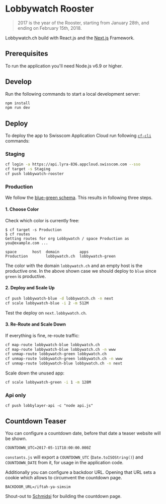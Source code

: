 # Lobbywatch Rooster

> 2017 is the year of the Rooster, starting from January 28th, and ending on February 15th, 2018.

Lobbywatch.ch build with React.js and the [Next.js](https://github.com/zeit/next.js/) Framework.

## Prerequisites

To run the application you'll need Node.js v6.9 or higher.

## Develop

Run the following commands to start a local development server:

```bash
npm install
npm run dev
```

## Deploy

To deploy the app to Swisscom Application Cloud run following [`cf-cli`](https://docs.developer.swisscom.com/cf-cli/install-go-cli.html) commands:

### Staging

```bash
cf login -a https://api.lyra-836.appcloud.swisscom.com --sso
cf target -s Staging
cf push lobbywatch-rooster
```

### Production

We follow the [blue-green schema](https://docs.cloudfoundry.org/devguide/deploy-apps/blue-green.html). This results in following three steps.

#### 1. Choose Color

Check which color is currently free:

```
$ cf target -s Production
$ cf routes
Getting routes for org Lobbywatch / space Production as you@example.com ...

space       host  domain         apps
Production        lobbywatch.ch  lobbywatch-green
```

The color with the domain `lobbywatch.ch` and an empty host is the productive one. In the above shown case we should deploy to `blue` since `green` is productive.

#### 2. Deploy and Scale Up

```bash
cf push lobbywatch-blue -d lobbywatch.ch -n next
cf scale lobbywatch-blue -i 2 -m 512M
```

Test the deploy on `next.lobbywatch.ch`.

#### 3. Re-Route and Scale Down

If everything is fine, re-route traffic:

```bash
cf map-route lobbywatch-blue lobbywatch.ch
cf map-route lobbywatch-blue lobbywatch.ch -n www
cf unmap-route lobbywatch-green lobbywatch.ch
cf unmap-route lobbywatch-green lobbywatch.ch -n www
cf unmap-route lobbywatch-blue lobbywatch.ch -n next
```

Scale down the unused app:

```bash
cf scale lobbywatch-green -i 1 -m 128M
```

### Api only

```
cf push lobbylayer-api -c "node api.js"
```

## Countdown Teaser

You can configure a countdown date, before that date a teaser website will be shown.

```
COUNTDOWN_UTC=2017-05-11T18:00:00.000Z
```

`constants.js` will export a `COUNTDOWN_UTC` (`Date.toISOString()`) and `COUNTDOWN_DATE` from it, for usage in the application code.

Additionally you can configure a backdoor URL. Opening that URL sets a cookie which allows to circumvent the countdown page.

```
BACKDOOR_URL=/iftah-ya-simsim
```

Shout-out to [Schmidsi](https://github.com/schmidsi) for building the countdown page.
